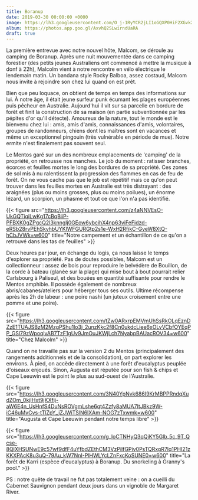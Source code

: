 ```yaml
---
title: Boranup
date: 2019-03-30 00:00:00 +0000
image: https://lh3.googleusercontent.com/O_j-1RyYCR2jLI1oGQXP0HiF2XGvk2iR_BTjQWtHLInEslfDn6w2TrZoFF9D6EUwNgW8ScuftXSGe4FEmEa5ROtdubBgs4yyuNcpQ191c6fKUnvBlTn9HvboO89612cyIAaxRFWgoZg=w600
album: https://photos.app.goo.gl/AxvhQ2SLwirndUaRA
draft: true
---
```

La première entrevue avec notre nouvel hôte, Malcom, se déroule au camping de Boranup. Après une nuit mouvementée dans ce camping forestier (des petits jeunes Australiens ont commencé à mettre la musique à donf à 22h), Malcolm vient à notre rencontre en vélo électrique le lendemain matin. Un bandana style Rocky Balboa, assez costaud, Malcom nous invite à rejoindre son chez lui quand on est prêt. 

Bien que peu loquace, on obtient de temps en temps des informations sur lui. À notre âge, il était jeune surfeur punk écumant les plages européennes puis pêcheur en Australie. Aujourd'hui il vit sur sa parcelle en bordure de forêt et finit la construction de sa maison (en partie subventionnée par les pépites d'or qu'il détecte). Amoureux de la nature, tout le monde est le bienvenu chez lui : amis, amis d'amis, connaissances d'amis, volontaires, groupes de randonneurs, chiens dont les maîtres sont en vacances et même un exceptionnel pingouin  (très vulnérable en période de mue). Notre ermite n'est finalement pas souvent seul.

Le Mentos garé sur un des nombreux emplacements de 'camping' de la propriété, on retrousse nos manches. Le job du moment : ratisser branches, écorces et feuilles mortes le long des bordures de sa propriété. Ces zones de sol mis à nu ralentissent la progression des flammes en cas de feu de forêt. On ne vous cache pas que le job est répétitif mais ce qu'on peut trouver dans les feuilles mortes en Australie est très distrayant : des araignées (plus ou moins grosses, plus ou moins poilues), un énorme lézard, un scorpion, un phasme et tout ce que l'on n'a pas identifié.


{{< figure src="https://lh3.googleusercontent.com/z4aNNVEsO-UkGQTiqiLwKg17cBqBiiP-PFBXK0gZPgcQ2l3knngIj0GEow6ybcihX4np63viFeFidzd-eRSb28rvPEhSkvhbUYKlWFGURGtp2s1e-WxH2RfikC-GveW8XtQ-hCbJVWk=w600" title="Notre campement et un échantillon de ce qu'on a retrouvé dans les tas de feuilles" >}}

Deux heures par jour,  en échange du logis, ça nous laisse le temps d'explorer sa propriété. Pas de doutes possibles, Malcom est un collectionneur : assez de bois pour reproduire le belvédère de Bouillon, de la corde à bateau (glanée sur la plage) qui mise bout à bout pourrait relier Carlsbourg à Paliseul, et des bouées en quantité suffisante pour rendre le Mentos amphibie. Il possède également de nombreux abris/cabanes/ateliers pour héberger tous ses outils. Ultime récompense après les 2h de labeur : une poire nashi (un juteux croisement entre une pomme et une poire).

{{< figure src="https://lh3.googleusercontent.com/tZw0ARxrpEMVmUhSsRkOLqEznDZzE1TUAJSBzM2MzgPShu1lo3j_2unzKkc2f8Cn0ukdcLiee6xOLvVCbfOYEqPP_GSl79zWpoqlvAB7TzF1gUv9JmOuJKWjLch7NyabpBAUacROV34=w600" title="Chez Malcolm" >}}

Quand on ne travaille pas sur la version 2 du Mentos (principalement des rangements additionnels et de la consolidation), on part explorer les environs. À pied, on accède directement à une forêt d'eucalyptus peuplée d'oiseaux enjoués. Sinon, Augusta est réputée pour son fish & chips et Cape Leeuwin est le point le plus au sud-ouest de l'Australie.

{{< figure src="https://lh3.googleusercontent.com/3N40YpNvk686I9KrMBPPRndqXudZOm_0kjIHxt9jKXfij-aW6E4n_UsHnfS4DuNsROVgmLshe6qt4Zzfy8aMUA7ItJBkz9W-iC46uMvCvs-tTlZpY_jZJWiTSlN6lXAm-NOG7zTxwmk=w600" title="Augusta et Cape Leeuwin pendant notre temps libre" >}}

{{< figure src="https://lh3.googleusercontent.com/g_loCTNHyQ3qQjKY5Glb_5c_9T_Qcse-8QIXHSUNwE9c57wf9dfF4uYfbdZEthCM3VzPilfGPiv0PsTQRxgR7lq1PHI21zKKXPAcK8u3uQ-79Au_kW7NnI-PlHWLYcLZnFxcKoSUNE0=w600" title="La forêt de Karri (espèce d'eucalyptus) à Boranup. Du snorkeling à Granny's pool." >}}

PS : notre quête de travail ne fut pas totalement veine : on a cueilli du Cabernet Sauvignon pendant deux jours dans un vignoble de Margaret River.
